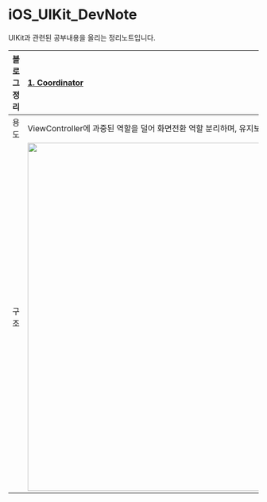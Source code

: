 # iOS_UIKit_DevNote
UIKit과 관련된 공부내용을 올리는 정리노트입니다.

|블로그 정리|[1. Coordinator](https://developer-eddy403.tistory.com/55)|
|:-:|:-|
|용도|ViewController에 과중된 역할을 덜어 화면전환 역할 분리하며, 유지보수에 용이|
|구조|<img src="https://user-images.githubusercontent.com/98405970/227105422-677420dc-6c2b-408f-a445-f454fcc42730.png" width=700>|
